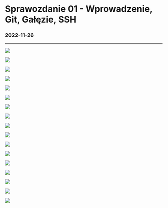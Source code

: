# Sprawozdanie 01 - Wprowadzenie, Git, Gałęzie, SSH
### 2022-11-26
---
![](./screeny/instalacja_ssh_i_gita.png)

![](./screeny/adres%20ip%20vm.png)

![](./screeny/wykaz%20ssh.png)

![](./screeny/sftp%201.png)

![](./screeny/sftp%202.png)

![](./screeny/sftp%2021.png)

![](./screeny/stfp%20get.png)

![](./screeny/generacja%20klucza%20ssh.png)

![](./screeny/generacja%20klucza%20ssh%20z%20haslem.png)

![](./screeny/git%20clone%20https.png)

![](./screeny/sftp%20keys%201.png)

![](./screeny/sftp%20keys%202.png)

![](./screeny/github%20ssh%20keys.png)

![](./screeny/git%20clone%20ssh.png)

![](./screeny/git%20checkout%20galezi%20grupy%203.png)

![](./screeny/utworzenie%20nowej%20galezi.png)

![](./screeny/utworzenie%20katalogu%20i%20pliku%20ze%20sprawozdaniem.png)
